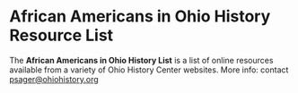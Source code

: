 # African Americans in Ohio History Resource List

The **African Americans in Ohio History List** is a list of online resources available from a variety of Ohio History Center websites. More info: contact psager@ohiohistory.org